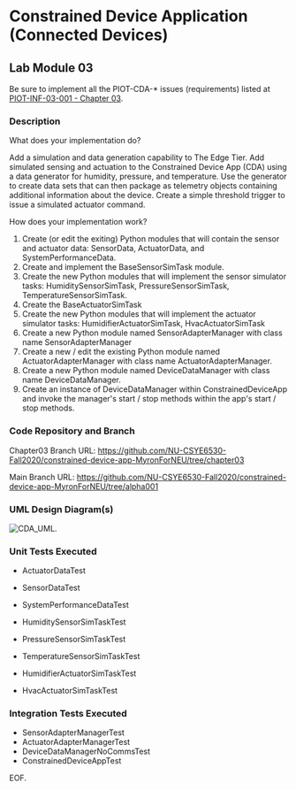 # Constrained Device Application (Connected Devices)

## Lab Module 03

Be sure to implement all the PIOT-CDA-* issues (requirements) listed at [PIOT-INF-03-001 - Chapter 03](https://github.com/orgs/programming-the-iot/projects/1#column-10488379).

### Description

What does your implementation do? 

Add a simulation and data generation capability to The Edge Tier. Add simulated sensing and actuation to the Constrained Device App (CDA) using a data generator for humidity, pressure, and temperature. Use the generator to create data sets that can then package as telemetry objects containing additional information about the device. Create a simple threshold trigger to issue a simulated actuator command.

How does your implementation work?

1.	Create (or edit the exiting) Python modules that will contain the sensor and actuator data: SensorData, ActuatorData, and SystemPerformanceData. 
2.	Create and implement the BaseSensorSimTask module.
3.	Create the new Python modules that will implement the sensor simulator tasks: HumiditySensorSimTask, PressureSensorSimTask, TemperatureSensorSimTask.
4.	Create the BaseActuatorSimTask
5.	Create the new Python modules that will implement the actuator simulator tasks: HumidifierActuatorSimTask, HvacActuatorSimTask
6.	Create a new  Python module named SensorAdapterManager with class name SensorAdapterManager
7.	Create a new / edit the existing Python module named ActuatorAdapterManager with class name ActuatorAdapterManager.
8.	Create a new Python module named DeviceDataManager with class name DeviceDataManager.
9.	Create an instance of DeviceDataManager within ConstrainedDeviceApp and invoke the manager's start / stop methods within the app's start / stop methods.


### Code Repository and Branch

Chapter03 Branch URL: https://github.com/NU-CSYE6530-Fall2020/constrained-device-app-MyronForNEU/tree/chapter03

Main Branch URL: https://github.com/NU-CSYE6530-Fall2020/constrained-device-app-MyronForNEU/tree/alpha001

### UML Design Diagram(s)

![CDA_UML](https://github.com/NU-CSYE6530-Fall2020/constrained-device-app-MyronForNEU/blob/chapter03/exercises/chapter03/CDA.png).


### Unit Tests Executed

- ActuatorDataTest
- SensorDataTest
- SystemPerformanceDataTest

- HumiditySensorSimTaskTest
- PressureSensorSimTaskTest
- TemperatureSensorSimTaskTest

- HumidifierActuatorSimTaskTest
- HvacActuatorSimTaskTest


### Integration Tests Executed

- SensorAdapterManagerTest
- ActuatorAdapterManagerTest
- DeviceDataManagerNoCommsTest
- ConstrainedDeviceAppTest

EOF.
